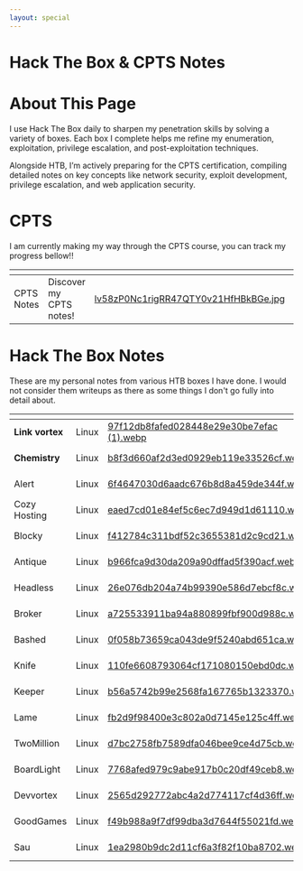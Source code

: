 ```yaml
---
layout: special
---
```


# Hack The Box & CPTS Notes

# About This Page

I use Hack The Box daily to sharpen my penetration skills by solving a variety of boxes. Each box I complete helps me refine my enumeration, exploitation, privilege escalation, and post-exploitation techniques.

Alongside HTB, I’m actively preparing for the CPTS certification, compiling detailed notes on key concepts like network security, exploit development, privilege escalation, and web application security.

# CPTS

I am currently making my way through the CPTS course, you can track my progress bellow!!

<table data-view="cards"><thead><tr><th></th><th></th><th data-hidden="" data-card-cover="" data-type="files"></th><th data-hidden="" data-card-target="" data-type="content-ref"></th></tr></thead><tbody><tr><td>CPTS Notes</td><td>Discover my CPTS notes!</td><td><a href="../.gitbook/assets/lv58zP0Nc1rigRR47QTY0v21HfHBkBGe.jpg">lv58zP0Nc1rigRR47QTY0v21HfHBkBGe.jpg</a></td><td><a href="https://earlyhints.github.io/CPTS/">https://earlyhints.github.io/CPTS/</a></td></tr></tbody></table>

# Hack The Box Notes

These are my personal notes from various HTB boxes I have done. I would not consider them writeups as there as some things I don't go fully into detail about.

<table data-view="cards"><thead><tr><th></th><th></th><th data-hidden data-card-cover data-type="files"></th><th data-hidden data-card-target data-type="content-ref"></th></tr></thead><tbody><tr><td><strong>Link vortex</strong></td><td>Linux</td><td><a href=".gitbook/assets/97f12db8fafed028448e29e30be7efac (1).webp">97f12db8fafed028448e29e30be7efac (1).webp</a></td><td><a href="https://earlyhints.github.io/HTB_Boxes/easy-active/linkvortex">https://earlyhints.github.io/HTB_Boxes/easy-active/linkvortex</a></td></tr><tr><td><strong>Chemistry</strong></td><td>Linux</td><td><a href=".gitbook/assets/b8f3d660af2d3ed0929eb119e33526cf.webp">b8f3d660af2d3ed0929eb119e33526cf.webp</a></td><td><a href="https://earlyhints.github.io/HTB_Boxes/easy-active/chemistry">https://earlyhints.github.io/HTB_Boxes/easy-active/chemistry</a></td></tr><tr><td>Alert</td><td>Linux</td><td><a href=".gitbook/assets/6f4647030d6aadc676b8d8a459de344f.webp">6f4647030d6aadc676b8d8a459de344f.webp</a></td><td><a href="https://earlyhints.github.io/HTB_Boxes/easy-active/alert">https://earlyhints.github.io/HTB_Boxes/easy-active/alert</a></td></tr><tr><td>Cozy Hosting</td><td>Linux</td><td><a href=".gitbook/assets/eaed7cd01e84ef5c6ec7d949d1d61110.webp">eaed7cd01e84ef5c6ec7d949d1d61110.webp</a></td><td><a href="https://earlyhints.github.io/HTB_Boxes/easy-linux-retired/cozyhosting">https://earlyhints.github.io/HTB_Boxes/easy-linux-retired/cozyhosting</a></td></tr><tr><td>Blocky</td><td>Linux</td><td><a href=".gitbook/assets/f412784c311bdf52c3655381d2c9cd21.webp">f412784c311bdf52c3655381d2c9cd21.webp</a></td><td><a href="https://earlyhints.github.io/HTB_Boxes/easy-linux-retired/blocky">https://earlyhints.github.io/HTB_Boxes/easy-linux-retired/blocky</a></td></tr><tr><td>Antique</td><td>Linux</td><td><a href=".gitbook/assets/b966fca9d30da209a90dffad5f390acf.webp">b966fca9d30da209a90dffad5f390acf.webp</a></td><td><a href="https://earlyhints.github.io/HTB_Boxes/easy-linux-retired/antique">https://earlyhints.github.io/HTB_Boxes/easy-linux-retired/antique</a></td></tr><tr><td>Headless</td><td>Linux</td><td><a href=".gitbook/assets/26e076db204a74b99390e586d7ebcf8c.webp">26e076db204a74b99390e586d7ebcf8c.webp</a></td><td><a href="https://earlyhints.github.io/HTB_Boxes/easy-linux-retired/headless">https://earlyhints.github.io/HTB_Boxes/easy-linux-retired/headless</a></td></tr><tr><td>Broker</td><td>Linux</td><td><a href=".gitbook/assets/a725533911ba94a880899fbf900d988c.webp">a725533911ba94a880899fbf900d988c.webp</a></td><td><a href="https://earlyhints.github.io/HTB_Boxes/easy-linux-retired/broker">https://earlyhints.github.io/HTB_Boxes/easy-linux-retired/broker</a></td></tr><tr><td>Bashed</td><td>Linux</td><td><a href=".gitbook/assets/0f058b73659ca043de9f5240abd651ca.webp">0f058b73659ca043de9f5240abd651ca.webp</a></td><td><a href="https://earlyhints.github.io/HTB_Boxes/easy-linux-retired/bashed">https://earlyhints.github.io/HTB_Boxes/easy-linux-retired/bashed</a></td></tr><tr><td>Knife</td><td>Linux</td><td><a href=".gitbook/assets/110fe6608793064cf171080150ebd0dc.webp">110fe6608793064cf171080150ebd0dc.webp</a></td><td><a href="https://earlyhints.github.io/HTB_Boxes/easy-linux-retired/knife">https://earlyhints.github.io/HTB_Boxes/easy-linux-retired/knife</a></td></tr><tr><td>Keeper</td><td>Linux</td><td><a href=".gitbook/assets/b56a5742b99e2568fa167765b1323370.webp">b56a5742b99e2568fa167765b1323370.webp</a></td><td><a href="https://earlyhints.github.io/HTB_Boxes/easy-linux-retired/keeper">https://earlyhints.github.io/HTB_Boxes/easy-linux-retired/keeper</a></td></tr><tr><td>Lame</td><td>Linux</td><td><a href=".gitbook/assets/fb2d9f98400e3c802a0d7145e125c4ff.webp">fb2d9f98400e3c802a0d7145e125c4ff.webp</a></td><td><a href="https://earlyhints.github.io/HTB_Boxes/easy-linux-retired/lame">https://earlyhints.github.io/HTB_Boxes/easy-linux-retired/lame</a></td></tr><tr><td>TwoMillion</td><td>Linux</td><td><a href=".gitbook/assets/d7bc2758fb7589dfa046bee9ce4d75cb.webp">d7bc2758fb7589dfa046bee9ce4d75cb.webp</a></td><td><a href="https://earlyhints.github.io/HTB_Boxes/easy-linux-retired/twomillion">https://earlyhints.github.io/HTB_Boxes/easy-linux-retired/twomillion</a></td></tr><tr><td>BoardLight</td><td>Linux</td><td><a href=".gitbook/assets/7768afed979c9abe917b0c20df49ceb8.webp">7768afed979c9abe917b0c20df49ceb8.webp</a></td><td><a href="https://earlyhints.github.io/HTB_Boxes/easy-linux-retired/boardlight">https://earlyhints.github.io/HTB_Boxes/easy-linux-retired/boardlight</a></td></tr><tr><td>Devvortex</td><td>Linux</td><td><a href=".gitbook/assets/2565d292772abc4a2d774117cf4d36ff.webp">2565d292772abc4a2d774117cf4d36ff.webp</a></td><td><a href="https://earlyhints.github.io/HTB_Boxes/easy-linux-retired/devvortex">https://earlyhints.github.io/HTB_Boxes/easy-linux-retired/devvortex</a></td></tr><tr><td>GoodGames</td><td>Linux</td><td><a href=".gitbook/assets/f49b988a9f7df99dba3d7644f55021fd.webp">f49b988a9f7df99dba3d7644f55021fd.webp</a></td><td><a href="https://earlyhints.github.io/HTB_Boxes/easy-linux-retired/goodgames">https://earlyhints.github.io/HTB_Boxes/easy-linux-retired/goodgames</a></td></tr><tr><td>Sau</td><td>Linux</td><td><a href=".gitbook/assets/1ea2980b9dc2d11cf6a3f82f10ba8702.webp">1ea2980b9dc2d11cf6a3f82f10ba8702.webp</a></td><td><a href="https://earlyhints.github.io/HTB_Boxes/easy-linux-retired/sau">https://earlyhints.github.io/HTB_Boxes/easy-linux-retired/sau</a></td></tr></tbody></table>
